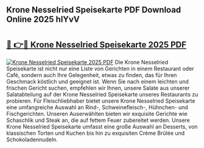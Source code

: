 ## Krone Nesselried Speisekarte PDF Download Online 2025 hlYvV

# <h2><a href="http://gc7b3o.nevu.top/?p=Krone+Nesselried+Speisekarte">🔗 👉🔴 Krone Nesselried Speisekarte 2025 PDF</a></h2>

[![Krone Nesselried Speisekarte 2025 PDF](https://i.imgur.com/dBaPXMq.png)](http://gc7b3o.nevu.top/?p=Krone+Nesselried+Speisekarte)
Die Krone Nesselried Speisekarte ist nicht nur eine Liste von Gerichten in einem Restaurant oder Café, sondern auch Ihre Gelegenheit, etwas zu finden, das für Ihren Geschmack köstlich und geeignet ist. Wenn Sie nach einem leichten und frischen Gericht suchen, empfehlen wir Ihnen, unsere Salate aus unserer Salatabteilung auf der Krone Nesselried Speisekarte unseres Restaurants zu probieren. Für Fleischliebhaber bietet unsere Krone Nesselried Speisekarte eine umfangreiche Auswahl an Rind-, Schweinefleisch-, Hühnchen- und Fischgerichten. Unseren Auserwählten bieten wir exquisite Gerichte wie Schaschlik und Steak an, die auf fettem Feuer zubereitet werden. Unsere Krone Nesselried Speisekarte umfasst eine große Auswahl an Desserts, von klassischen Torten und Kuchen bis hin zu exquisiten Crème Brûlée und Schokoladennudeln.
